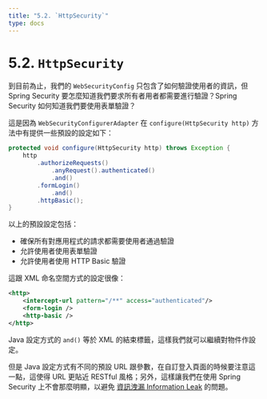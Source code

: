 ```yaml
---
title: "5.2. `HttpSecurity`"
type: docs
---
```


# 5.2. `HttpSecurity`

到目前為止，我們的 `WebSecurityConfig` 只包含了如何驗證使用者的資訊，但 Spring Security 要怎麼知道我們要求所有者用者都需要進行驗證？Spring Security 如何知道我們要使用表單驗證？

這是因為 `WebSecurityConfigurerAdapter` 在 `configure(HttpSecurity http)` 方法中有提供一些預設的設定如下：

```java
protected void configure(HttpSecurity http) throws Exception {
	http
		.authorizeRequests()
			.anyRequest().authenticated()
			.and()
		.formLogin()
			.and()
		.httpBasic();
}
```

以上的預設設定包括：

- 確保所有對應用程式的請求都需要使用者通過驗證
- 允許使用者使用表單驗證
- 允許使用者使用 HTTP Basic 驗證

這跟 XML 命名空間方式的設定很像：

```xml
<http>
	<intercept-url pattern="/**" access="authenticated"/>
	<form-login />
	<http-basic />
</http>
```

Java 設定方式的 `and()` 等於 XML 的結束標籤，這樣我們就可以繼續對物件作設定。

但是 Java 設定方式有不同的預設 URL 跟參數，在自訂登入頁面的時候要注意這一點，這使得 URL 更貼近 RESTful 風格；另外，這樣讓我們在使用 Spring Security 上不會那麼明顯，以避免 [資訊洩漏 Information Leak](https://www.owasp.org/index.php/Information_Leak_(information_disclosure)) 的問題。